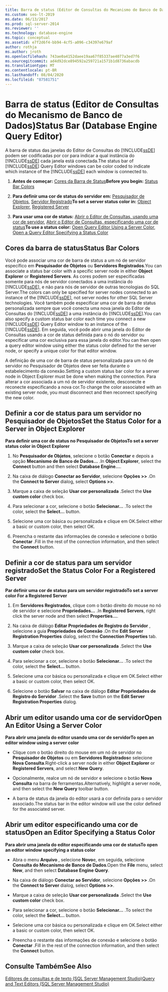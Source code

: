 ```yaml
---
title: Barra de status (Editor de Consultas do Mecanismo de Banco de Dados)
ms.custom: seo-lt-2019
ms.date: 06/13/2017
ms.prod: sql-server-2014
ms.reviewer: ''
ms.technology: database-engine
ms.topic: conceptual
ms.assetid: e7f2d6f4-bb94-4cf5-a096-c34397e679af
author: rothja
ms.author: jroth
ms.openlocfilehash: 743ae0a4152daee19aa67f85337ae4077a3ed7f6
ms.sourcegitcommit: ad4d92dce894592a259721a1571b1d8736abacdb
ms.translationtype: MT
ms.contentlocale: pt-BR
ms.lasthandoff: 08/04/2020
ms.locfileid: "87581751"
---
```

# <a name="status-bar-database-engine-query-editor"></a><span data-ttu-id="2c098-102">Barra de status (Editor de Consultas do Mecanismo de Banco de Dados)</span><span class="sxs-lookup"><span data-stu-id="2c098-102">Status Bar (Database Engine Query Editor)</span></span>
  <span data-ttu-id="2c098-103">A barra de status das janelas do Editor de Consultas do [!INCLUDE[ssDE](../../includes/ssde-md.md)] podem ser codificadas por cor para indicar a qual instância do [!INCLUDE[ssDE](../../includes/ssde-md.md)] cada janela está conectada.</span><span class="sxs-lookup"><span data-stu-id="2c098-103">The status bar of [!INCLUDE[ssDE](../../includes/ssde-md.md)] Query Editor windows can be color coded to indicate which instance of the [!INCLUDE[ssDE](../../includes/ssde-md.md)] each window is connected to.</span></span>  
  
1.  <span data-ttu-id="2c098-104">**Antes de começar:**  [Cores da Barra de Status](#StatusBarColors)</span><span class="sxs-lookup"><span data-stu-id="2c098-104">**Before you begin:**  [Status Bar Colors](#StatusBarColors)</span></span>  
  
2.  <span data-ttu-id="2c098-105">**Para definir uma cor de status do servidor em:**  [Pesquisador de Objetos](#SetOEServerColor), [Servidor Registrado](#SetRegServerColor)</span><span class="sxs-lookup"><span data-stu-id="2c098-105">**To set a server status color in:**  [Object Explorer](#SetOEServerColor), [Registered Server](#SetRegServerColor)</span></span>  
  
3.  <span data-ttu-id="2c098-106">**Para usar uma cor de status:**  [Abrir o Editor de Consultas, usando uma cor de servidor](#OpenServerColor), [Abrir o Editor de Consultas, especificando uma cor de status](#OpenSpecColor)</span><span class="sxs-lookup"><span data-stu-id="2c098-106">**To use a status color:**  [Open Query Editor Using a Server Color](#OpenServerColor), [Open a Query Editor Specifying a Status Color](#OpenSpecColor)</span></span>  
  
##  <a name="status-bar-colors"></a><a name="StatusBarColors"></a> <span data-ttu-id="2c098-107">Cores da barra de status</span><span class="sxs-lookup"><span data-stu-id="2c098-107">Status Bar Colors</span></span>  
 <span data-ttu-id="2c098-108">Você pode associar uma cor de barra de status a um nó de servidor específico em **Pesquisador de Objetos** ou **Servidores Registrados**.</span><span class="sxs-lookup"><span data-stu-id="2c098-108">You can associate a status bar color with a specific server node in either **Object Explorer** or **Registered Servers**.</span></span> <span data-ttu-id="2c098-109">As cores podem ser especificadas somente para nós de servidor conectados a uma instância do [!INCLUDE[ssDE](../../includes/ssde-md.md)], e não para nós de servidor de outras tecnologias do SQL Server.</span><span class="sxs-lookup"><span data-stu-id="2c098-109">The colors can only be specified for server nodes connected to an instance of the [!INCLUDE[ssDE](../../includes/ssde-md.md)], not server nodes for other SQL Server technologies.</span></span> <span data-ttu-id="2c098-110">Você também pode especificar uma cor de barra de status personalizada sempre que você conecta uma nova janela do Editor de Consultas do [!INCLUDE[ssDE](../../includes/ssde-md.md)] a uma instância do [!INCLUDE[ssDE](../../includes/ssde-md.md)].</span><span class="sxs-lookup"><span data-stu-id="2c098-110">You can also specify a custom status bar color each time you connect a new [!INCLUDE[ssDE](../../includes/ssde-md.md)] Query Editor window to an instance of the [!INCLUDE[ssDE](../../includes/ssde-md.md)].</span></span> <span data-ttu-id="2c098-111">Em seguida, você pode abrir uma janela do Editor de Consultas usando a cor de status definida para o nó do servidor ou especificar uma cor exclusiva para essa janela do editor.</span><span class="sxs-lookup"><span data-stu-id="2c098-111">You can then open a query editor window using either the status color defined for the server node, or specify a unique color for that editor window.</span></span>  
  
 <span data-ttu-id="2c098-112">A definição de uma cor de barra de status personalizada para um nó de servidor no Pesquisador de Objetos deve ser feita durante o estabelecimento da conexão.</span><span class="sxs-lookup"><span data-stu-id="2c098-112">Setting a custom status bar color for a server node in Object Explorer must be done when making the connection.</span></span> <span data-ttu-id="2c098-113">Para alterar a cor associada a um nó de servidor existente, desconecte e reconecte especificando a nova cor.</span><span class="sxs-lookup"><span data-stu-id="2c098-113">To change the color associated with an existing server node, you must disconnect and then reconnect specifying the new color.</span></span>  
  
##  <a name="set-the-status-color-for-a-server-in-object-explorer"></a><a name="SetOEServerColor"></a> <span data-ttu-id="2c098-114">Definir a cor de status para um servidor no Pesquisador de Objetos</span><span class="sxs-lookup"><span data-stu-id="2c098-114">Set the Status Color for a Server in Object Explorer</span></span>  
 <span data-ttu-id="2c098-115">**Para definir uma cor de status no Pesquisador de Objetos**</span><span class="sxs-lookup"><span data-stu-id="2c098-115">**To set a server status color in Object Explorer**</span></span>  
  
1.  <span data-ttu-id="2c098-116">No **Pesquisador de Objetos**, selecione o botão **Conectar** e depois a opção **Mecanismo de Banco de Dados...** .</span><span class="sxs-lookup"><span data-stu-id="2c098-116">In **Object Explorer**, select the **Connect** button and then select **Database Engine...**.</span></span>  
  
2.  <span data-ttu-id="2c098-117">Na caixa de diálogo **Conectar ao Servidor**, selecione **Opções >>** .</span><span class="sxs-lookup"><span data-stu-id="2c098-117">On the **Connect to Server** dialog, select **Options >>**.</span></span>  
  
3.  <span data-ttu-id="2c098-118">Marque a caixa de seleção **Usar cor personalizada** .</span><span class="sxs-lookup"><span data-stu-id="2c098-118">Select the **Use custom color** check box.</span></span>  
  
4.  <span data-ttu-id="2c098-119">Para selecionar a cor, selecione o botão **Selecionar...** .</span><span class="sxs-lookup"><span data-stu-id="2c098-119">To select the color, select the **Select...** button.</span></span>  
  
5.  <span data-ttu-id="2c098-120">Selecione uma cor básica ou personalizada e clique em OK.</span><span class="sxs-lookup"><span data-stu-id="2c098-120">Select either a basic or custom color, then select OK.</span></span>  
  
6.  <span data-ttu-id="2c098-121">Preencha o restante das informações de conexão e selecione o botão **Conectar** .</span><span class="sxs-lookup"><span data-stu-id="2c098-121">Fill in the rest of the connection information, and then select the **Connect** button.</span></span>  
  
##  <a name="set-the-status-color-for-a-registered-server"></a><a name="SetRegServerColor"></a> <span data-ttu-id="2c098-122">Definir a cor de status para um servidor registrado</span><span class="sxs-lookup"><span data-stu-id="2c098-122">Set the Status Color For a Registered Server</span></span>  
 <span data-ttu-id="2c098-123">**Par definir uma cor de status para um servidor registrado**</span><span class="sxs-lookup"><span data-stu-id="2c098-123">**To set a server color For a Registered Server**</span></span>  
  
1.  <span data-ttu-id="2c098-124">Em **Servidores Registrados**, clique com o botão direito do mouse no nó de servidor e selecione **Propriedades...** .</span><span class="sxs-lookup"><span data-stu-id="2c098-124">In **Registered Servers**, right click the server node and then select **Properties...**.</span></span>  
  
2.  <span data-ttu-id="2c098-125">Na caixa de diálogo **Editar Propriedades de Registro do Servidor** , selecione a guia **Propriedades de Conexão** .</span><span class="sxs-lookup"><span data-stu-id="2c098-125">On the **Edit Server Registration Properties** dialog, select the **Connection Properties** tab.</span></span>  
  
3.  <span data-ttu-id="2c098-126">Marque a caixa de seleção **Usar cor personalizada** .</span><span class="sxs-lookup"><span data-stu-id="2c098-126">Select the **Use custom color** check box.</span></span>  
  
4.  <span data-ttu-id="2c098-127">Para selecionar a cor, selecione o botão **Selecionar...** .</span><span class="sxs-lookup"><span data-stu-id="2c098-127">To select the color, select the **Select...** button.</span></span>  
  
5.  <span data-ttu-id="2c098-128">Selecione uma cor básica ou personalizada e clique em OK.</span><span class="sxs-lookup"><span data-stu-id="2c098-128">Select either a basic or custom color, then select OK.</span></span>  
  
6.  <span data-ttu-id="2c098-129">Selecione o botão **Salvar** na caixa de diálogo **Editar Propriedades de Registro do Servidor** .</span><span class="sxs-lookup"><span data-stu-id="2c098-129">Select the **Save** button on the **Edit Server Registration Properties** dialog.</span></span>  
  
##  <a name="open-an-editor-using-a-server-color"></a><a name="OpenServerColor"></a> <span data-ttu-id="2c098-130">Abrir um editor usando uma cor de servidor</span><span class="sxs-lookup"><span data-stu-id="2c098-130">Open An Editor Using a Server Color</span></span>  
 <span data-ttu-id="2c098-131">**Para abrir uma janela do editor usando uma cor de servidor**</span><span class="sxs-lookup"><span data-stu-id="2c098-131">**To open an editor window using a server color**</span></span>  
  
-   <span data-ttu-id="2c098-132">Clique com o botão direito do mouse em um nó de servidor no **Pesquisador de Objetos** ou em **Servidores Registrados**e selecione **Nova Consulta**.</span><span class="sxs-lookup"><span data-stu-id="2c098-132">Right-click a server node in either **Object Explorer** or **Registered Servers**, and select **New Query**.</span></span>  
  
-   <span data-ttu-id="2c098-133">Opcionalmente, realce um nó de servidor e selecione o botão **Nova Consulta** na barra de ferramentas.</span><span class="sxs-lookup"><span data-stu-id="2c098-133">Alternatively, highlight a server node, and then select the **New Query** toolbar button.</span></span>  
  
-   <span data-ttu-id="2c098-134">A barra de status da janela do editor usará a cor definida para o servidor associado.</span><span class="sxs-lookup"><span data-stu-id="2c098-134">The status bar in the editor window will use the color defined for the associated server.</span></span>  
  
##  <a name="open-an-editor-specifying-a-status-color"></a><a name="OpenSpecColor"></a> <span data-ttu-id="2c098-135">Abrir um editor especificando uma cor de status</span><span class="sxs-lookup"><span data-stu-id="2c098-135">Open an Editor Specifying a Status Color</span></span>  
 <span data-ttu-id="2c098-136">**Para abrir uma janela do editor especificando uma cor de status**</span><span class="sxs-lookup"><span data-stu-id="2c098-136">**To open an editor window specifying a status color**</span></span>  
  
-   <span data-ttu-id="2c098-137">Abra o menu **Arquivo** , selecione **Novo**e, em seguida, selecione **Consulta do Mecanismo de Banco de Dados**.</span><span class="sxs-lookup"><span data-stu-id="2c098-137">Open the **File** menu, select **New**, and then select **Database Engine Query**.</span></span>  
  
-   <span data-ttu-id="2c098-138">Na caixa de diálogo **Conectar ao Servidor**, selecione **Opções >>** .</span><span class="sxs-lookup"><span data-stu-id="2c098-138">On the **Connect to Server** dialog, select **Options >>**.</span></span>  
  
-   <span data-ttu-id="2c098-139">Marque a caixa de seleção **Usar cor personalizada** .</span><span class="sxs-lookup"><span data-stu-id="2c098-139">Select the **Use custom color** check box.</span></span>  
  
-   <span data-ttu-id="2c098-140">Para selecionar a cor, selecione o botão **Selecionar...** .</span><span class="sxs-lookup"><span data-stu-id="2c098-140">To select the color, select the **Select...** button.</span></span>  
  
-   <span data-ttu-id="2c098-141">Selecione uma cor básica ou personalizada e clique em OK.</span><span class="sxs-lookup"><span data-stu-id="2c098-141">Select either a basic or custom color, then select OK.</span></span>  
  
-   <span data-ttu-id="2c098-142">Preencha o restante das informações de conexão e selecione o botão **Conectar** .</span><span class="sxs-lookup"><span data-stu-id="2c098-142">Fill in the rest of the connection information, and then select the **Connect** button.</span></span>  
  
## <a name="see-also"></a><span data-ttu-id="2c098-143">Consulte Também</span><span class="sxs-lookup"><span data-stu-id="2c098-143">See Also</span></span>  
 [<span data-ttu-id="2c098-144">Editores de consultas e de texto &#40;SQL Server Management Studio&#41;</span><span class="sxs-lookup"><span data-stu-id="2c098-144">Query and Text Editors &#40;SQL Server Management Studio&#41;</span></span>](../scripting/query-and-text-editors-sql-server-management-studio.md)  
  
  
